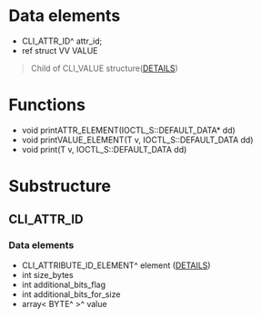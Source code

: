 # Data elements
* CLI_ATTR_ID^ attr_id;
* ref struct VV VALUE 
> Child of CLI_VALUE structure([DETAILS](VALUE_structure.md))

# Functions
* void printATTR_ELEMENT(IOCTL_S::DEFAULT_DATA* dd)
* void printVALUE_ELEMENT(T v, IOCTL_S::DEFAULT_DATA dd)
* void print(T v, IOCTL_S::DEFAULT_DATA dd)

# Substructure
## CLI_ATTR_ID
### Data elements
* CLI_ATTRIBUTE_ID_ELEMENT^ element ([DETAILS](ATTRIBUTE_ID_ELEMENT_structure.md))
* int size_bytes
* int additional_bits_flag
* int additional_bits_for_size
* array< BYTE^ >^ value


